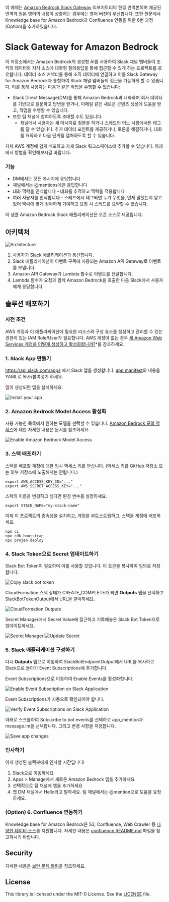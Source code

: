 이 예제는 [Amazon Bedrock Slack Gateway](https://github.com/aws-samples/amazon-bedrock-slack-gateway/tree/main) 리포지토리의 한글 번역본이며 제공된 번역과 원본 영어의 내용이 상충하는 경우에는 영어 버전이 우선합니다. 또한 원문에서 Knowledge base for Amazon Bedrock과 Confluence 연동을 위한 6번 과정(Option)을 추가하였습니다.

# Slack Gateway for Amazon Bedrock

이 저장소에서는 Amazon Bedrock의 생성형 AI를 사용하여 Slack 채널 멤버들이 조직의 데이터와 지식 소스에 대화형 질의응답을 통해 접근할 수 있게 하는 프로젝트를 공유합니다. 데이터 소스 커넥터를 통해 조직 데이터에 연결하고 이를 Slack Gateway for Amazon Bedrock과 통합하여 Slack 채널 멤버들의 접근을 가능하게 할 수 있습니다. 이를 통해 사용자는 다음과 같은 작업을 수행할 수 있습니다:

* Slack Direct Message(DM)를 통해 Amazon Bedrock과 대화하며 회사 데이터를 기반으로 질문하고 답변을 얻거나, 이메일 같은 새로운 콘텐츠 생성에 도움을 받고, 작업을 수행할 수 있습니다.
* 또한 팀 채널에 참여하도록 초대할 수도 있습니다.
  * 채널에서 사용자는 새 메시지로 질문을 하거나 스레드의 어느 시점에서든 태그를 달 수 있습니다. 추가 데이터 포인트를 제공하거나, 토론을 해결하거나, 대화를 요약하고 다음 단계를 캡처하도록 할 수 있습니다.

자체 AWS 계정에 쉽게 배포하고 자체 Slack 워크스페이스에 추가할 수 있습니다. 아래에서 방법을 확인해보시길 바랍니다.

### 기능
- DM에서는 모든 메시지에 응답합니다
- 채널에서는 @mentions에만 응답합니다
- 대화 맥락을 인식합니다 - 대화를 추적하고 맥락을 적용합니다
- 여러 사용자를 인식합니다 - 스레드에서 태그되면 누가 무엇을, 언제 말했는지 알고 있어 맥락에 맞게 정확하게 기여하고 요청 시 스레드를 요약할 수 있습니다.

이 샘플 Amazon Bedrock Slack 애플리케이션은 오픈 소스로 제공됩니다. 

## 아키텍처

![Architecture](./docs/arch/bedrock-slack-integration.drawio.png)

1. 사용자가 Slack 애플리케이션과 통신합니다.
2. Slack 애플리케이션이 이벤트 구독에 사용되는 Amazon API Gateway로 이벤트를 보냅니다.
3. Amazon API Gateway가 Lambda 함수로 이벤트를 전달합니다.
4. Lambda 함수가 요청과 함께 Amazon Bedrock을 호출한 다음 Slack에서 사용자에게 응답합니다.

## 솔루션 배포하기

### 사전 조건

AWS 계정과 이 애플리케이션에 필요한 리소스와 구성 요소를 생성하고 관리할 수 있는 권한이 있는 IAM Role/User가 필요합니다. AWS 계정이 없는 경우 [새 Amazon Web Services 계정을 어떻게 생성하고 활성화합니까?]((https://aws.amazon.com/premiumsupport/knowledge-center/create-and-activate-aws-account/))*를 참조하세요.

### 1. Slack App 만들기

https://api.slack.com/apps 에서 Slack 앱을 생성합니다. [app manifest](./slack-app-manifest.yaml)의 내용을 YAML로 복사/붙여넣기 하세요.

앱이 생성되면 앱을 설치하세요.

![Install your app](./docs/images/install_your_app.png)

### 2. Amazon Bedrock Model Access 활성화

사용 가능한 목록에서 원하는 모델을 선택할 수 있습니다. [Amazon Bedrock 모델 액세스](https://docs.aws.amazon.com/bedrock/latest/userguide/model-access.html)에 대한 자세한 내용은 문서를 참조하세요.

![Enable Amazon Bedrock Model Access](./docs/images/enable_amazon_bedrock_model_access.png)

### 3. 스택 배포하기

스택을 배포할 계정에 대한 임시 액세스 키를 받습니다. (액세스 키를 GitHub 저장소 또는 외부 저장소에 노출해서는 안됩니다.)

```
export AWS_ACCESS_KEY_ID="..."
export AWS_SECRET_ACCESS_KEY="..."
```

스택의 이름을 변경하고 싶다면 환경 변수를 설정하세요.

```
export STACK_NAME="my-stack-name"
```

이제 이 프로젝트의 종속성을 설치하고, 계정을 부트스트랩하고, 스택을 계정에 배포하세요.

```
npm ci
npx cdk bootstrap
npx projen deploy
```

### 4. Slack Token으로 Secret 업데이트하기

Slack Bot Token이 필요하며 이를 사용할 것입니다. 이 토큰을 복사하여 임의로 저장합니다.

![Copy slack bot token](./docs/images/copy_slack_bot_token.png)

CloudFormation 스택 상태가 CREATE_COMPLETE가 되면 **Outputs** 탭을 선택하고 SlackBotTokenOutput에서 URL을 클릭하세요.

![CloudFormation Outputs](./docs/images/cloudformation_output.png)

Secret Manager에서 Secret Value에 접근하고 기록해놓은 Slack Bot Token으로 업데이트하세요.

![Secret Manager](./docs/images/secret_manager.png)
![Update Secret](./docs/images/update_secret.png)

### 5. Slack 애플리케이션 구성하기

다시 **Outputs** 탭으로 이동하여 SlackBotEndpointOutput에서 URL을 복사하고 Slack으로 돌아가 Event Subscriptions에 추가합니다.

Event Subscriptions으로 이동하여 Enable Events를 활성화합니다.

![Enable Event Subscription on Slack Application](./docs/images/enable_event_subscription_on_slack_application.png)

Event Subscriptions가 자동으로 확인되어야 합니다.

![Verify Event Subscriptions on Slack Application](./docs/images/verify_event_subscription_on_slack_application.png)

아래로 스크롤하여 Subscribe to bot events를 선택하고 app_mention과 message.im을 선택합니다. 그리고 변경 사항을 저장합니다.

![Save app changes](./docs/images/save_app_changes.png)

### 인사하기

이제 생성된 슬랙봇에게 인사할 시간입니다!

1. Slack으로 이동하세요
2. Apps > Manage에서 새로운 Amazon Bedrock 앱을 추가하세요
3. 선택적으로 팀 채널에 앱을 추가하세요
4. 앱 DM 채널에서 Hello라고 말하세요. 팀 채널에서는 @mention으로 도움을 요청하세요.

### (Option) 6. Confluence 연동하기
Knowledge base for Amazon Bedrock은 S3, Confluence, Web Crawler 등 [다양한 데이터 소스](https://docs.aws.amazon.com/bedrock/latest/userguide/data-source-connectors.html)를 지원합니다. 자세한 내용은 [confluence README.md](./confluence/README.md) 파일을 참고하시기 바랍니다.



## Security

자세한 내용은 [보안 문제 알림](CONTRIBUTING.md#security-issue-notifications)을 참조하세요.

## License

This library is licensed under the MIT-0 License. See the [LICENSE](./LICENSE) file.
